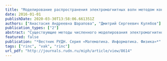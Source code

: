 ```yaml
---
title: "Моделирование распространения электромагнитных волн методом конечных разностей с помощью openEMS"
date: 2016-01-01
publishDate: 2020-03-30T13:58:06.661351Z
authors: ["Анастасия Андреевна Шарапова", "Дмитрий Сергеевич Кулябов"]
publication_types: ["2"]
abstract: "Существующие методы численного моделирования электромагнитного поля в среде обладают, к сожалению, каждый своими недостатками. Авторы поставили себе задачу проанализировать наиболее популярные методы. В качестве модельной задачи авторами рассматривается линза Люнеберга. В данной работе авторы рассматривают метод конечных разностей во временной области, программное средство openEMS и его применимость к задачам численного моделирования распространения электромагнитных волн в среде на примере сферической линзы Люнеберга. Благодаря своей простоте и широким возможностям метод конечных разностей во временной области (Finite-Diﬀerence Time-Domain method, FDTD) применяется для решения широкого спектра задач. Существует достаточно большое количество программных инструментов, как с открытым исходным кодом, так и проприетарных, позволяющих производить расчёт этим методом. Программный комплекс openEMS является набором функций для MATLAB или Octave, с помощью которых можно произвести расчёт характеристик электромагнитного поля методом EC-FDTD в декартовых или цилиндрических координатах. Программный комплекс openEMS является бесплатным и имеет открытый исходный код. Поддерживаются параллельные технологии вычисления (MPI). В данной работе на примере моделирования прохождения электромагнитных волн сквозь сферическую линзу Люнеберга показан процесс работы с openEMS, его установка и настройка, а также даны общие сведения о работе метода FDTD и алгоритма Йи. Приведён пример работы алгоритма Йи. Показан способ анализа и визуализации результатов моделирования с помощью программы ParaView. Приведён исходный код скрипта для моделирования. Исследованы возможности openEMS и метода FDTD при моделировании распространения электромагнитных волн в среде."
featured: false
publication: "*Вестник РУДН. Серия «Математика. Информатика. Физика»*"
tags: ["rinc", "vak", "rinc"]
url_pdf: "http://journals.rudn.ru/miph/article/view/8614"
---
```


